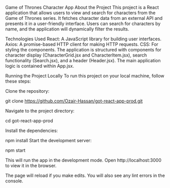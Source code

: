 Game of Thrones Character App
About the Project
This project is a React application that allows users to view and search for characters from the Game of Thrones series. It fetches character data from an external API and presents it in a user-friendly interface. Users can search for characters by name, and the application will dynamically filter the results.

Technologies Used
React: A JavaScript library for building user interfaces.
Axios: A promise-based HTTP client for making HTTP requests.
CSS: For styling the components.
The application is structured with components for character display (CharacterGrid.jsx and CharacterItem.jsx), search functionality (Search.jsx), and a header (Header.jsx). The main application logic is contained within App.jsx.

Running the Project Locally
To run this project on your local machine, follow these steps:

Clone the repository:

git clone https://github.com/Ozair-Hassan/got-react-app-prod.git

Navigate to the project directory:

cd got-react-app-prod

Install the dependencies:

npm install
Start the development server:


npm start

This will run the app in the development mode. Open http://localhost:3000 to view it in the browser.

The page will reload if you make edits. You will also see any lint errors in the console.
